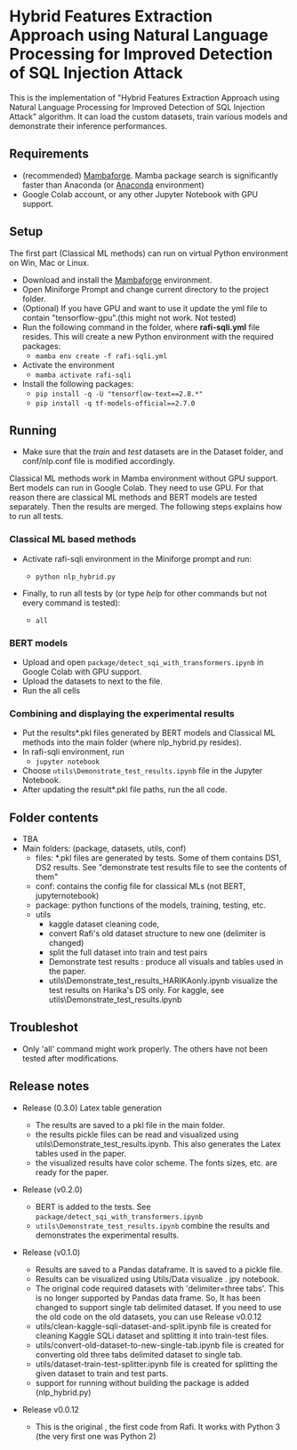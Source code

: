 # Hybrid Features Extraction Approach using Natural Language Processing for Improved Detection of SQL Injection Attack

This is the implementation of "Hybrid Features Extraction Approach using Natural Language Processing for Improved Detection of SQL Injection Attack" algorithm. It can load the custom datasets, train various models and demonstrate their inference performances. 
## Requirements  

- (recommended) [Mambaforge](https://github.com/conda-forge/miniforge#mambaforge). Mamba package search is significantly faster than Anaconda (or [Anaconda](https://www.anaconda.com/products/distribution) environment)
- Google Colab account, or any other Jupyter Notebook with GPU support.
## Setup
The first part (Classical ML methods) can run on virtual Python environment on Win, Mac or Linux.

- Download and install the [Mambaforge](https://github.com/conda-forge/miniforge#mambaforge) environment.
- Open Miniforge Prompt and change current directory to the project folder. 
- (Optional) If you have GPU and want to use it update the yml file to contain "tensorflow-gpu".(this might not work. Not tested)
- Run the following command in the folder, where **rafi-sqli.yml** file resides. This will create a new Python environment with the required packages:
    -  ``` mamba env create -f rafi-sqli.yml ```
- Activate the environment
    - ``` mamba activate rafi-sqli ```
- Install the following packages:
    - ``` pip install -q -U "tensorflow-text==2.8.*" ```
    - ``` pip install -q tf-models-official==2.7.0 ```


## Running
- Make sure that the *train* and *test* datasets are in the Dataset folder, and conf/nlp.conf file is modified accordingly.

Classical ML methods work in Mamba environment without GPU support. Bert models can run in Google Colab. They need to use GPU. For that reason there are classical ML methods and BERT models are tested separately. Then the results are merged. The following steps explains how to run all tests.

### Classical ML based methods
- Activate rafi-sqli environment in the Miniforge prompt and run:
    - ``` python nlp_hybrid.py ```

- Finally, to run all tests by (or type *help* for other commands but not every command is tested):
    - ``` all ```

### BERT models
- Upload and open ``` package/detect_sqi_with_transformers.ipynb ```  in Google Colab with GPU support.
- Upload the datasets to next to the file.
- Run the all cells

### Combining and displaying the experimental results

- Put the results*.pkl files generated by BERT models and Classical ML methods into the main folder (where nlp_hybrid.py resides).
- In rafi-sqli environment, run
  - ``` jupyter notebook ```
- Choose ``` utils\Demonstrate_test_results.ipynb ``` file in the Jupyter Notebook.
- After updating the result*.pkl file paths, run the all code.

## Folder contents
- TBA
- Main folders: (package, datasets, utils, conf)
  - files: *.pkl files are generated by tests. Some of them contains DS1, DS2 results. See "demonstrate test results file to see the contents of them"
  - conf: contains the config file for classical MLs (not BERT, jupyternotebook)
  - package: python functions of the models, training, testing, etc.
  - utils   
    - kaggle dataset cleaning code,
    - convert Rafi's old dataset structure to new one (delimiter is changed)
    - split the full dataset into train and test pairs
    - Demonstrate test results : produce all visuals and tables used in the paper.
    - utils\Demonstrate_test_results_HARIKAonly.ipynb visualize the test results on Harika's DS only. For kaggle, see utils\Demonstrate_test_results.ipynb
## Troubleshot

- Only 'all' command might work properly. The others have not been tested after modifications.
## Release notes
- Release (0.3.0) Latex table generation
  - The results are saved to a pkl file in the main folder.
  - the results pickle files can be read and visualized using utils\Demonstrate_test_results.ipynb. This also generates the Latex tables used in the paper.
  - the visualized results have color scheme. The fonts sizes, etc. are ready for the paper.
- Release (v0.2.0)
    - BERT is added to the tests. See ``` package/detect_sqi_with_transformers.ipynb ```
    - ``` utils\Demonstrate_test_results.ipynb ``` combine the results and demonstrates the experimental results.
- Release (v0.1.0)
    - Results are saved to a Pandas dataframe. It is saved to a pickle file.
    - Results can be visualized using Utils/Data visualize . jpy notebook.
    - The original code required datasets with 'delimiter=three tabs'. This is no longer supported by Pandas data frame. So, It has been changed to support single tab delimited dataset. If you need to use the old code on the old datasets, you can use Release v0.0.12
	- utils/clean-kaggle-sqli-dataset-and-split.ipynb file is created for cleaning Kaggle SQLi dataset and splitting it into train-test files.
	- utils/convert-old-dataset-to-new-single-tab.ipynb file is created for converting old three tabs delimited dataset to single tab.
	- utils/dataset-train-test-splitter.ipynb file is created for splitting the given dataset to train and test parts.
	- support for running without building the package is added (nlp_hybrid.py)

- Release v0.0.12

    - This is the original , the first code from Rafi. It works with Python 3 (the very first one was Python 2)


 
